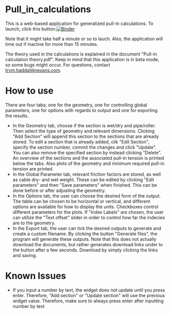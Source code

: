 # Pull_in_calculations
This is a web-based application for generalized pull-in calculations. To launch, click this button:[![Binder](https://mybinder.org/badge_logo.svg)](https://mybinder.org/v2/gh/trymhaddal/Pull_in_calculations/HEAD?urlpath=voila%2Frender%2Fmain.ipynb)

Note that it might take half a minute or so to lauch. Also, the application will time out if inactive for more than 15 minutes.

The theory used in the calculations is explained in the document "Pull-in calculation theory.pdf". Keep in mind that this application is in beta mode, so some bugs might occur. For questions, contact trym.haddal@nexans.com.

# How to use
There are four tabs; one for the geometry, one for controlling global parameters, one for options with regards to output and one for exporting the results. 

- In the Geometry tab, choose if the section is wet/dry and pipe/roller. Then select the type of geometry and relevant dimensions. Clicking "Add Section" will append this section to the sections that are already stored. To edit a section that is already added, clik "Edit Section", specify the section number, commit the changes and click "Update". You can also remove the specified section by instead clicking "Delete". An overview of the sections and the associated pull-in tension is printed below the tabs. Also plots of the geometry and minimum required pull-in tension are printed.
- In the Global Parameter tab, relevant friction factors are stored, as well as cable dry- and wet weight. These can be edited by clicking "Edit parameters" and then "Save parameters" when finished. This can be done before or after adjusting the geometry.
- In the Options tab, the user can choose the desired form of the output. The table can be chosen to be horizontal or vertical, and different options are available for how to display the units. Checkboxes control different parameters for the plots. If "Index Labels" are chosen, the user can utilize the "Text offset" slider in order to control how far the indecies are to the geometry.
- In the Export tab, the user can tick the desired outputs to generate and create a custom filename. By clicking the button "Generate files", the program will generate these outputs. Note that this does not actually download the documents, but rather generates download links under to the button after a few seconds. Download by simply clicking the links and saving.

# Known Issues
- If you input a number by text, the widget does not update until you press enter. Therefore, "Add section" or "Update section" will use the previous widget value. Therefore, make sure to always press enter after inputting number by text
